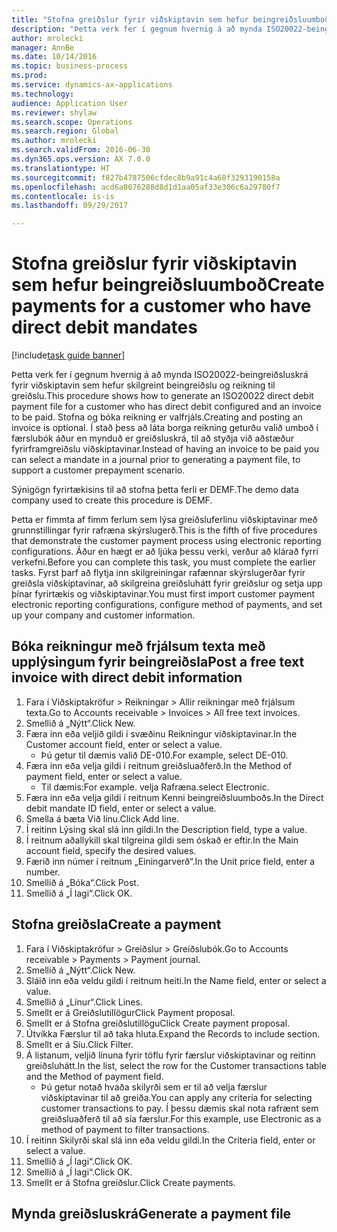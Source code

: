 ```yaml
--- 
title: "Stofna greiðslur fyrir viðskiptavin sem hefur beingreiðsluumboð"
description: "Þetta verk fer í gegnum hvernig á að mynda ISO20022-beingreiðsluskrá fyrir viðskiptavin sem hefur skilgreint beingreiðslu og reikning til greiðslu."
author: mrolecki
manager: AnnBe
ms.date: 10/14/2016
ms.topic: business-process
ms.prod: 
ms.service: dynamics-ax-applications
ms.technology: 
audience: Application User
ms.reviewer: shylaw
ms.search.scope: Operations
ms.search.region: Global
ms.author: mrolecki
ms.search.validFrom: 2016-06-30
ms.dyn365.ops.version: AX 7.0.0
ms.translationtype: HT
ms.sourcegitcommit: f827b4787506cfdec8b9a91c4a68f3293190158a
ms.openlocfilehash: acd6a8076288d8d1d1aa05af33e306c6a29780f7
ms.contentlocale: is-is
ms.lasthandoff: 09/29/2017

---
```

# <a name="create-payments-for-a-customer-who-have-direct-debit-mandates"></a><span data-ttu-id="d30a1-103">Stofna greiðslur fyrir viðskiptavin sem hefur beingreiðsluumboð</span><span class="sxs-lookup"><span data-stu-id="d30a1-103">Create payments for a customer who have direct debit mandates</span></span>

[!include[task guide banner](../../includes/task-guide-banner.md)]

<span data-ttu-id="d30a1-104">Þetta verk fer í gegnum hvernig á að mynda ISO20022-beingreiðsluskrá fyrir viðskiptavin sem hefur skilgreint beingreiðslu og reikning til greiðslu.</span><span class="sxs-lookup"><span data-stu-id="d30a1-104">This procedure shows how to generate an ISO20022 direct debit payment file for a customer who has direct debit configured and an invoice to be paid.</span></span> <span data-ttu-id="d30a1-105">Stofna og bóka reikning er valfrjáls.</span><span class="sxs-lookup"><span data-stu-id="d30a1-105">Creating and posting an invoice is optional.</span></span> <span data-ttu-id="d30a1-106">Í stað þess að láta borga reikning geturðu valið umboð í færslubók áður en mynduð er greiðsluskrá, til að styðja við aðstæður fyrirframgreiðslu viðskiptavinar.</span><span class="sxs-lookup"><span data-stu-id="d30a1-106">Instead of having an invoice to be paid you can select a mandate in a journal prior to generating a payment file, to support a customer prepayment scenario.</span></span>



<span data-ttu-id="d30a1-107">Sýnigögn fyrirtækisins til að stofna þetta ferli er DEMF.</span><span class="sxs-lookup"><span data-stu-id="d30a1-107">The demo data company used to create this procedure is DEMF.</span></span>



<span data-ttu-id="d30a1-108">Þetta er fimmta af fimm ferlum sem lýsa greiðsluferlinu viðskiptavinar með grunnstillingar fyrir rafræna skýrslugerð.</span><span class="sxs-lookup"><span data-stu-id="d30a1-108">This is the fifth of five procedures that demonstrate the customer payment process using electronic reporting configurations.</span></span> <span data-ttu-id="d30a1-109">Áður en hægt er að ljúka þessu verki, verður að klárað fyrri verkefni.</span><span class="sxs-lookup"><span data-stu-id="d30a1-109">Before you can complete this task, you must complete the earlier tasks.</span></span> <span data-ttu-id="d30a1-110">Fyrst þarf að flytja inn skilgreiningar rafænnar skýrslugerðar fyrir greiðsla viðskiptavinar, að skilgreina greiðsluhátt fyrir greiðslur og setja upp þínar fyrirtækis og viðskiptavinar.</span><span class="sxs-lookup"><span data-stu-id="d30a1-110">You must first import customer payment electronic reporting configurations, configure method of payments, and set up your company and customer information.</span></span> 


## <a name="post-a-free-text-invoice-with-direct-debit-information"></a><span data-ttu-id="d30a1-111">Bóka reikningur með frjálsum texta með upplýsingum fyrir beingreiðsla</span><span class="sxs-lookup"><span data-stu-id="d30a1-111">Post a free text invoice with direct debit information</span></span>
1. <span data-ttu-id="d30a1-112">Fara í Viðskiptakröfur > Reikningar > Allir reikningar með frjálsum texta.</span><span class="sxs-lookup"><span data-stu-id="d30a1-112">Go to Accounts receivable > Invoices > All free text invoices.</span></span>
2. <span data-ttu-id="d30a1-113">Smellið á „Nýtt“.</span><span class="sxs-lookup"><span data-stu-id="d30a1-113">Click New.</span></span>
3. <span data-ttu-id="d30a1-114">Færa inn eða veljið gildi í svæðinu Reikningur viðskiptavinar.</span><span class="sxs-lookup"><span data-stu-id="d30a1-114">In the Customer account field, enter or select a value.</span></span>
    * <span data-ttu-id="d30a1-115">Þú getur til dæmis valið DE-010.</span><span class="sxs-lookup"><span data-stu-id="d30a1-115">For example, select DE-010.</span></span>  
4. <span data-ttu-id="d30a1-116">Færa inn eða velja gildi í reitnum greiðsluaðferð.</span><span class="sxs-lookup"><span data-stu-id="d30a1-116">In the Method of payment field, enter or select a value.</span></span>
    * <span data-ttu-id="d30a1-117">Til dæmis:</span><span class="sxs-lookup"><span data-stu-id="d30a1-117">For example.</span></span> <span data-ttu-id="d30a1-118">velja Rafræna.</span><span class="sxs-lookup"><span data-stu-id="d30a1-118">select Electronic.</span></span>  
5. <span data-ttu-id="d30a1-119">Færa inn eða velja gildi í reitnum Kenni beingreiðsluumboðs.</span><span class="sxs-lookup"><span data-stu-id="d30a1-119">In the Direct debit mandate ID field, enter or select a value.</span></span>
6. <span data-ttu-id="d30a1-120">Smella á bæta Við línu.</span><span class="sxs-lookup"><span data-stu-id="d30a1-120">Click Add line.</span></span>
7. <span data-ttu-id="d30a1-121">Í reitinn Lýsing skal slá inn gildi.</span><span class="sxs-lookup"><span data-stu-id="d30a1-121">In the Description field, type a value.</span></span>
8. <span data-ttu-id="d30a1-122">Í reitnum aðallykill skal tilgreina gildi sem óskað er eftir.</span><span class="sxs-lookup"><span data-stu-id="d30a1-122">In the Main account field, specify the desired values.</span></span>
9. <span data-ttu-id="d30a1-123">Færið inn númer í reitnum „Einingarverð“.</span><span class="sxs-lookup"><span data-stu-id="d30a1-123">In the Unit price field, enter a number.</span></span>
10. <span data-ttu-id="d30a1-124">Smellið á „Bóka“.</span><span class="sxs-lookup"><span data-stu-id="d30a1-124">Click Post.</span></span>
11. <span data-ttu-id="d30a1-125">Smellið á „Í lagi“.</span><span class="sxs-lookup"><span data-stu-id="d30a1-125">Click OK.</span></span>

## <a name="create-a-payment"></a><span data-ttu-id="d30a1-126">Stofna greiðsla</span><span class="sxs-lookup"><span data-stu-id="d30a1-126">Create a payment</span></span>
1. <span data-ttu-id="d30a1-127">Fara í Viðskiptakröfur > Greiðslur > Greiðslubók.</span><span class="sxs-lookup"><span data-stu-id="d30a1-127">Go to Accounts receivable > Payments > Payment journal.</span></span>
2. <span data-ttu-id="d30a1-128">Smellið á „Nýtt“.</span><span class="sxs-lookup"><span data-stu-id="d30a1-128">Click New.</span></span>
3. <span data-ttu-id="d30a1-129">Sláið inn eða veldu gildi í reitnum heiti.</span><span class="sxs-lookup"><span data-stu-id="d30a1-129">In the Name field, enter or select a value.</span></span>
4. <span data-ttu-id="d30a1-130">Smellið á „Línur“.</span><span class="sxs-lookup"><span data-stu-id="d30a1-130">Click Lines.</span></span>
5. <span data-ttu-id="d30a1-131">Smellt er á Greiðslutillögur</span><span class="sxs-lookup"><span data-stu-id="d30a1-131">Click Payment proposal.</span></span>
6. <span data-ttu-id="d30a1-132">Smellt er á Stofna greiðslutillögu</span><span class="sxs-lookup"><span data-stu-id="d30a1-132">Click Create payment proposal.</span></span>
7. <span data-ttu-id="d30a1-133">Útvíkka Færslur til að taka hluta.</span><span class="sxs-lookup"><span data-stu-id="d30a1-133">Expand the Records to include section.</span></span>
8. <span data-ttu-id="d30a1-134">Smellt er á Síu.</span><span class="sxs-lookup"><span data-stu-id="d30a1-134">Click Filter.</span></span>
9. <span data-ttu-id="d30a1-135">Á listanum, veljið línuna fyrir töflu fyrir færslur viðskiptavinar og reitinn greiðsluhátt.</span><span class="sxs-lookup"><span data-stu-id="d30a1-135">In the list, select the row for the Customer transactions table and the Method of payment field.</span></span>
    * <span data-ttu-id="d30a1-136">Þú getur notað hvaða skilyrði sem er til að velja færslur viðskiptavinar til að greiða.</span><span class="sxs-lookup"><span data-stu-id="d30a1-136">You can apply any criteria for selecting customer transactions to pay.</span></span> <span data-ttu-id="d30a1-137">Í þessu dæmis skal nota rafrænt sem greiðsluaðferð til að sía færslur.</span><span class="sxs-lookup"><span data-stu-id="d30a1-137">For this example, use Electronic as a method of payment to filter transactions.</span></span>  
10. <span data-ttu-id="d30a1-138">Í reitinn Skilyrði skal slá inn eða veldu gildi.</span><span class="sxs-lookup"><span data-stu-id="d30a1-138">In the Criteria field, enter or select a value.</span></span>
11. <span data-ttu-id="d30a1-139">Smellið á „Í lagi“.</span><span class="sxs-lookup"><span data-stu-id="d30a1-139">Click OK.</span></span>
12. <span data-ttu-id="d30a1-140">Smellið á „Í lagi“.</span><span class="sxs-lookup"><span data-stu-id="d30a1-140">Click OK.</span></span>
13. <span data-ttu-id="d30a1-141">Smellt er á Stofna greiðslur.</span><span class="sxs-lookup"><span data-stu-id="d30a1-141">Click Create payments.</span></span>

## <a name="generate-a-payment-file"></a><span data-ttu-id="d30a1-142">Mynda greiðsluskrá</span><span class="sxs-lookup"><span data-stu-id="d30a1-142">Generate a payment file</span></span>


